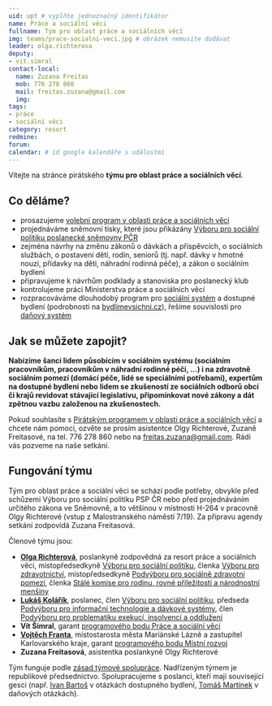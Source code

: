 ```yaml
---
uid: upt # vyplňte jednoznačný identifikátor
name: Práce a sociální věci
fullname: Tým pro oblast práce a sociálních věcí
img: teams/prace-socialni-veci.jpg # obrázek nemusíte dodávat
leader: olga.richterova
deputy:
- vit.simral
contact-local:
  name: Zuzana Freitas
  mob: 776 278 860
  mail: freitas.zuzana@gmail.com
  img: 
tags:
- práce
- sociální věci
category: resort
redmine:
forum:
calendar: # id google kalendáře s událostmi
---
```


Vítejte na stránce pirátského **týmu pro oblast práce a sociálních věcí**.

Co děláme?
----------

* prosazujeme [volební program v oblasti práce a sociálních věcí](https://www.pirati.cz/program/psp2017/prace-a-socialni-veci/)
* projednáváme sněmovní tisky, které jsou přikázány [Výboru pro sociální politiku poslanecké sněmovny PČR](http://www.psp.cz/sqw/hp.sqw?k=4300)
* zejména návrhy na změnu zákonů o dávkách a příspěvcích, o sociálních službách, o postavení dětí, rodin, seniorů (tj. např. dávky v hmotné nouzi, přídavky na děti, náhradní rodinná péče), a zákon o sociálním bydlení
* připravujeme k návrhům podklady a stanoviska pro poslanecký klub
* kontrolujeme práci Ministerstva práce a sociálních věcí
* rozpracováváme dlouhodobý program pro [sociální systém](https://www.pirati.cz/program/dlouhodoby/socialni-system/) a dostupné bydlení (podrobnosti na [bydlimevsichni.cz](https://www.socialni-a-dostupne-bydleni.cz/)), řešíme souvislosti pro [daňový systém](https://www.pirati.cz/program/dlouhodoby/dane/)

Jak se můžete zapojit?
----------------------

**Nabízíme šanci lidem působícím v sociálním systému (sociálním pracovníkům, pracovníkům v náhradní rodinné péči, …) i na zdravotně sociálním pomezí (domácí péče, lidé se speciálními potřebami), expertům na dostupné bydlení nebo lidem se zkušeností ze sociálních odborů obcí či krajů revidovat stávající legislativu, připomínkovat nové zákony a dát zpětnou vazbu založenou na zkušenostech.**

Pokud souhlasíte s [Pirátským programem v oblasti práce a sociálních věcí](https://www.pirati.cz/program/psp2017/prace-a-socialni-veci/) a chcete nám pomoci, ozvěte se prosím asistentce Olgy Richterové, Zuzaně Freitasové, na tel. 776 278 860 nebo na <freitas.zuzana@gmail.com>. Rádi vás pozveme na naše setkání.

Fungování týmu
----------------------

Tým pro oblast práce a sociální věci se schází podle potřeby, obvykle před schůzemi Výboru pro sociální politiku PSP ČR nebo před projednáváním určitého zákona ve Sněmovně, a to většinou v místnosti H-264 v pracovně Olgy Richterové (vstup z Malostranského náměstí 7/19). Za přípravu agendy setkání zodpovídá Zuzana Freitasová.

Členové týmu jsou:

* **[Olga Richterová](https://www.pirati.cz/lide/olga-richterova/)**, poslankyně zodpovědná za resort práce a sociálních věcí, místopředsedkyně [Výboru pro sociální politiku](http://www.psp.cz/sqw/hp.sqw?k=4300), členka [Výboru pro zdravotnictví](http://www.psp.cz/sqw/hp.sqw?k=4300), místopředsedkyně [Podvýboru pro sociálně zdravotní pomezí](http://www.psp.cz/sqw/hp.sqw?k=4328), členka [Stálé komise pro rodinu, rovné příležitosti a národnostní menšiny](http://www.psp.cz/sqw/hp.sqw?k=6000)
* **[Lukáš Kolářík](https://www.pirati.cz/lide/lukas-kolarik/)**, poslanec, člen [Výboru pro sociální politiku](http://www.psp.cz/sqw/hp.sqw?k=4300), předseda [Podvýboru pro informační technologie a dávkové systémy](http://www.psp.cz/sqw/hp.sqw?k=4329), člen [Podvýboru pro problematiku exekucí, insolvencí a oddlužení](http://www.psp.cz/sqw/hp.sqw?k=4025)
* **Vít Šimral**, garant [programového bodu Práce a sociální věci](https://www.pirati.cz/program/psp2017/prace-a-socialni-veci/)
* **[Vojtěch Franta](https://www.pirati.cz/lide/vojtech-franta/)**, místostarosta města Mariánské Lázně a zastupitel Karlovarského kraje, garant [programového bodu Místní rozvoj](https://www.pirati.cz/program/psp2017/mistni-rozvoj/)
* **Zuzana Freitasová**, asistentka poslankyně Olgy Richterové

Tým funguje podle [zásad týmové spolupráce](https://wiki.pirati.cz/rules/or_zatys). Nadřízeným týmem je republikové předsednictvo. Spolupracujeme s poslanci, kteří mají související gesci (např. [Ivan Bartoš](https://www.pirati.cz/lide/ivan-bartos/) v otázkách dostupného bydlení, [Tomáš Martínek](https://www.pirati.cz/lide/tomas-martinek/) v daňových otázkách).
